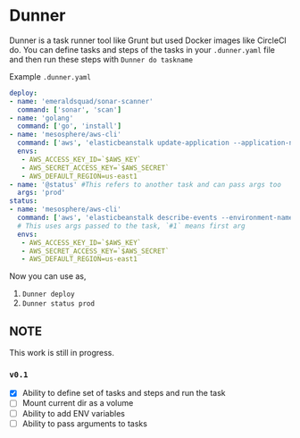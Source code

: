 # Dunner

Dunner is a task runner tool like Grunt but used Docker images like CircleCI do. You can define tasks and steps of the tasks in your `.dunner.yaml` file and then run these steps with `Dunner do taskname`


Example `.dunner.yaml`

```yaml
deploy:
- name: 'emeraldsquad/sonar-scanner'
  command: ['sonar', 'scan']
- name: 'golang'
  command: ['go', 'install']
- name: 'mesosphere/aws-cli'
  command: ['aws', 'elasticbeanstalk update-application --application-name myapp']
  envs: 
   - AWS_ACCESS_KEY_ID=`$AWS_KEY`
   - AWS_SECRET_ACCESS_KEY=`$AWS_SECRET`
   - AWS_DEFAULT_REGION=us-east1
- name: '@status' #This refers to another task and can pass args too
  args: 'prod'
status:
- name: 'mesosphere/aws-cli'
  command: ['aws', 'elasticbeanstalk describe-events --environment-name #1'] 
  # This uses args passed to the task, `#1` means first arg
  envs: 
   - AWS_ACCESS_KEY_ID=`$AWS_KEY`
   - AWS_SECRET_ACCESS_KEY=`$AWS_SECRET`
   - AWS_DEFAULT_REGION=us-east1
```

Now you can use as,
 1. `Dunner deploy`
 2. `Dunner status prod`


## NOTE
This work is still in progress.
### `v0.1` 
- [x] Ability to define set of tasks and steps and run the task
- [ ] Mount current dir as a volume
- [ ] Ability to add ENV variables
- [ ] Ability to pass arguments to tasks
